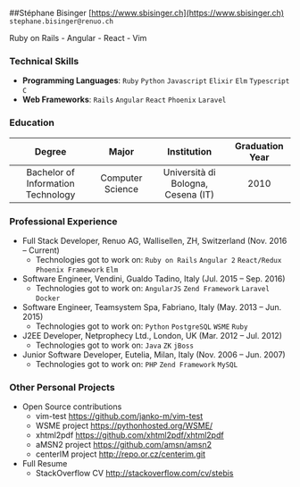 ##Stéphane Bisinger
[https://www.sbisinger.ch](https://www.sbisinger.ch) `stephane.bisinger@renuo.ch` 

Ruby on Rails - Angular - React - Vim



### Technical Skills
* **Programming Languages**: `Ruby` `Python` `Javascript` `Elixir` `Elm` `Typescript` `C` 
* **Web Frameworks**: `Rails` `Angular` `React` `Phoenix` `Laravel` 

### Education
 Degree | Major | Institution | Graduation Year
:--:|:--:|:--:|:--:
Bachelor of Information Technology | Computer Science | Università di Bologna, Cesena (IT) | 2010


### Professional Experience
* Full Stack Developer, Renuo AG, Wallisellen, ZH, Switzerland (Nov. 2016 – Current)
    - Technologies got to work on: `Ruby on Rails` `Angular 2` `React/Redux` `Phoenix Framework` `Elm` 
* Software Engineer, Vendini, Gualdo Tadino, Italy (Jul. 2015 – Sep. 2016)
    - Technologies got to work on: `AngularJS` `Zend Framework` `Laravel` `Docker` 
* Software Engineer, Teamsystem Spa, Fabriano, Italy (May. 2013 – Jun. 2015)
    - Technologies got to work on: `Python` `PostgreSQL` `WSME` `Ruby` 
* J2EE Developer, Netprophecy Ltd., London, UK (Mar. 2012 – Jul. 2012)
    - Technologies got to work on: `Java` `ZK` `jBoss` 
* Junior Software Developer, Eutelia, Milan, Italy (Nov. 2006 – Jun. 2007)
    - Technologies got to work on: `PHP` `Zend Framework` `MySQL` 

### Other Personal Projects
* Open Source contributions
    - vim-test https://github.com/janko-m/vim-test
    - WSME project https://pythonhosted.org/WSME/
    - xhtml2pdf https://github.com/xhtml2pdf/xhtml2pdf
    - aMSN2 project https://github.com/amsn/amsn2
    - centerIM project http://repo.or.cz/centerim.git
* Full Resume
    - StackOverflow CV http://stackoverflow.com/cv/stebis







